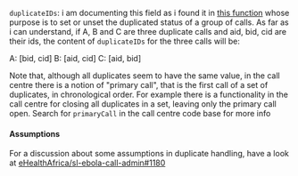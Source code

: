 `duplicateIDs`: i am documenting this field as i found it in [this
function](https://github.com/eHealthAfrica/sl-ebola-call-admin/blob/b7e743b4114d0c12aa98f945029ee6dba8cc8671/app/scripts/services/duplicate-calls.js#L31-L50)
whose purpose is to set or unset the duplicated status of a group of
calls. As far as i can understand, if A, B and C are three duplicate
calls and aid, bid, cid are their ids, the content of `duplicateIDs`
for the three calls will be:

A: [bid, cid]
B: [aid, cid]
C: [aid, bid]

Note that, although all duplicates seem to have the same value, in the
call centre there is a notion of "primary call", that is the first
call of a set of duplicates, in chronological order. For example there
is a functionality in the call centre for closing all duplicates in a
set, leaving only the primary call open. Search for `primaryCall` in
the call centre code base for more info

#### Assumptions

For a discussion about some assumptions in duplicate handling, have a look at [eHealthAfrica/sl-ebola-call-admin#1180](https://github.com/eHealthAfrica/sl-ebola-call-admin/issues/1180)
